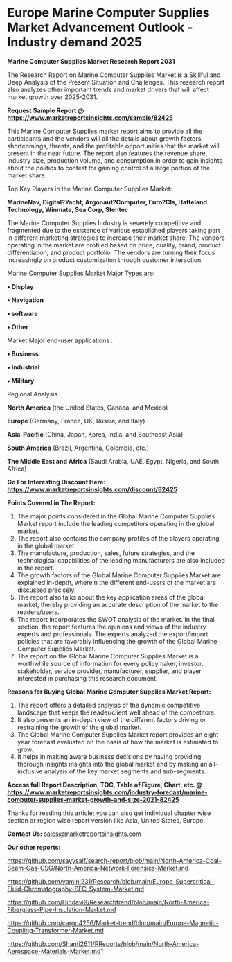 # Europe Marine Computer Supplies Market Advancement Outlook - Industry demand 2025

<strong>Marine Computer Supplies Market Research Report 2031</strong>

The Research Report on Marine Computer Supplies Market is a Skillful and Deep Analysis of the Present Situation and Challenges. This research report also analyzes other important trends and market drivers that will affect market growth over 2025-2031.

<strong>Request Sample Report @ <a href=https://www.marketreportsinsights.com/sample/82425>https://www.marketreportsinsights.com/sample/82425</a></strong>

This Marine Computer Supplies market report aims to provide all the participants and the vendors will all the details about growth factors, shortcomings, threats, and the profitable opportunities that the market will present in the near future. The report also features the revenue share, industry size, production volume, and consumption in order to gain insights about the politics to contest for gaining control of a large portion of the market share.

Top Key Players in the Marine Computer Supplies Market:

<strong>MarineNav, Digital?Yacht, Argonaut?Computer, Euro?Cls, Hatteland Technology, Winmate, Sea Corp, Stentec</strong>

The Marine Computer Supplies Industry is severely competitive and fragmented due to the existence of various established players taking part in different marketing strategies to increase their market share. The vendors operating in the market are profiled based on price, quality, brand, product differentiation, and product portfolio. The vendors are turning their focus increasingly on product customization through customer interaction.

Marine Computer Supplies Market Major Types are:

<strong>• Display

• Navigation

• software

• Other</strong>

Market Major end-user applications :

<strong>• Business

• Industrial

• Military</strong>

Regional Analysis

</u><strong><b>North America</b></strong> (the United States, Canada, and Mexico)

<strong><b>Europe </b></strong>(Germany, France, UK, Russia, and Italy)

<strong><b>Asia-Pacific</b></strong> (China, Japan, Korea, India, and Southeast Asia)

<strong><b>South America</b></strong> (Brazil, Argentina, Colombia, etc.)

<strong><b>The Middle East and Africa</b></strong> (Saudi Arabia, UAE, Egypt, Nigeria, and South Africa)

<strong>Go For Interesting Discount Here: <a href=https://www.marketreportsinsights.com/discount/82425>https://www.marketreportsinsights.com/discount/82425</a></strong>

<strong>Points Covered in The Report:</strong>
<ol>
  <li>The major points considered in the Global Marine Computer Supplies Market report include the leading competitors operating in the global market.</li>
  <li>The report also contains the company profiles of the players operating in the global market.</li>
  <li>The manufacture, production, sales, future strategies, and the technological capabilities of the leading manufacturers are also included in the report.</li>
  <li>The growth factors of the Global Marine Computer Supplies Market are explained in-depth, wherein the different end-users of the market are discussed precisely.</li>
  <li>The report also talks about the key application areas of the global market, thereby providing an accurate description of the market to the readers/users.</li>
  <li>The report incorporates the SWOT analysis of the market. In the final section, the report features the opinions and views of the industry experts and professionals. The experts analyzed the export/import policies that are favorably influencing the growth of the Global Marine Computer Supplies Market.</li>
  <li>The report on the Global Marine Computer Supplies Market is a worthwhile source of information for every policymaker, investor, stakeholder, service provider, manufacturer, supplier, and player interested in purchasing this research document.</li>
</ol>
<strong>Reasons for Buying Global Marine Computer Supplies Market Report:</strong>

<ol>
  <li>The report offers a detailed analysis of the dynamic competitive landscape that keeps the reader/client well ahead of the competitors.</li>
  <li>It also presents an in-depth view of the different factors driving or restraining the growth of the global market.</li>
  <li>The Global Marine Computer Supplies Market report provides an eight-year forecast evaluated on the basis of how the market is estimated to grow.</li>
  <li>It helps in making aware business decisions by having providing thorough insights insights into the global market and by making an all-inclusive analysis of the key market segments and sub-segments.</li>
</ol>
<strong>Access full Report Description, TOC, Table of Figure, Chart, etc. @ <a href=https://www.marketreportsinsights.com/industry-forecast/marine-computer-supplies-market-growth-and-size-2021-82425>https://www.marketreportsinsights.com/industry-forecast/marine-computer-supplies-market-growth-and-size-2021-82425</a></strong>


Thanks for reading this article; you can also get individual chapter wise section or region wise report version like Asia, United States, Europe.

<strong>Contact Us:</strong>
sales@marketreportsinsights.com

<strong>Our other reports:</strong>

<a href=https://github.com/sayysaif/search-report/blob/main/North-America-Coal-Seam-Gas-CSG/North-America-Network-Forensics-Market.md>https://github.com/sayysaif/search-report/blob/main/North-America-Coal-Seam-Gas-CSG/North-America-Network-Forensics-Market.md</a>

<a href=https://github.com/yamini231/Research/blob/main/Europe-Supercritical-Fluid-Chromatography-SFC-System-Market.md>https://github.com/yamini231/Research/blob/main/Europe-Supercritical-Fluid-Chromatography-SFC-System-Market.md</a>

<a href=https://github.com/Hindavi9/Researchtrend/blob/main/North-America-Fiberglass-Pipe-Insulation-Market.md>https://github.com/Hindavi9/Researchtrend/blob/main/North-America-Fiberglass-Pipe-Insulation-Market.md</a>

<a href=https://github.com/cargo4256/Market-trend/blob/main/Europe-Magnetic-Coupling-Transformer-Market.md>https://github.com/cargo4256/Market-trend/blob/main/Europe-Magnetic-Coupling-Transformer-Market.md</a>

<a href=https://github.com/Shanti2611/RReports/blob/main/North-America-Aerospace-Materials-Market.md>https://github.com/Shanti2611/RReports/blob/main/North-America-Aerospace-Materials-Market.md</a>"
